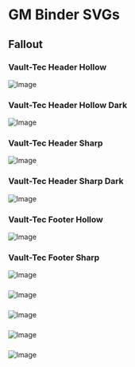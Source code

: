 # GM Binder SVGs

## Fallout

### Vault-Tec Header Hollow
![Image](https://gist.githubusercontent.com/Revan7even/d10de4300873e5a66c35461d09f37d01/raw/6c52510f3c3dd5573185b9078d3da812d0f55553/Vault-Tec%2520Header%2520Hollow.SVG)

### Vault-Tec Header Hollow Dark
![Image](https://gist.githubusercontent.com/Revan7even/6043a25ad99681e44698dfa589571ad7/raw/78a6b7e469a1fa29fc8871d16f3cfc23a40f9da1/Vault-Tec%2520Header%2520Hollow%2520Dark.SVG)

### Vault-Tec Header Sharp
![Image](https://gist.githubusercontent.com/Revan7even/bb5fdad171f5a47cdcfdafdea36104ac/raw/ee53be67ec5d315b81d0710ad8c6eedcd7e23eab/Vault-Tec%2520Header%2520Sharp.SVG)

### Vault-Tec Header Sharp Dark
![Image](https://gist.githubusercontent.com/Revan7even/14fce2ee8773446e4e02fcb057a8d836/raw/797baa9094a67b3c1ade4010c37d3805272426f0/Vault-Tec%2520Header%2520Sharp%2520Dark.SVG)

### Vault-Tec Footer Hollow
![Image](https://gist.githubusercontent.com/Revan7even/3e56c6cc16e108bc11905c3e09d3e5e1/raw/ea0bb1ef02f58c69aacb958f6676eb3509cf20bb/Vault-Tec%2520Footer%2520Hollow.SVG)

### Vault-Tec Footer Sharp
![Image](https://gist.githubusercontent.com/Revan7even/bb596215a93193b7e4f776d44a97ef01/raw/3377595884c72b4e063300427e8bb2cdaabdd7ab/Vault-Tec%2520Footer%2520Sharp.SVG)

###
![Image](https://gist.githubusercontent.com/Revan7even/bdbe75949866dc3a9718c0f398e7d2b3/raw/f2b65c2c32bbd1ded860dc573f7e502b77dd1835/Fallout%2520St%2520Louis.SVG)

###
![Image]()

###
![Image]()

###
![Image]()
